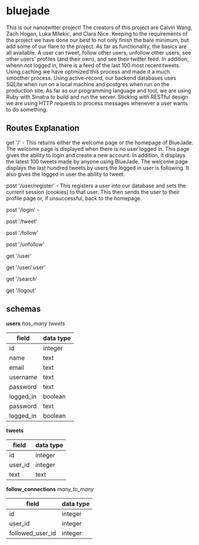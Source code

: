 # bluejade
This is our nanotwitter project! The creators of this project are Calvin Wang, Zach Hogan, Luka Milekic, and Clara Nice. Keeping to the requirements of the project we have done our best to  not only finish the bare minimum, but add some of our flare to the project.  As far as functionality, the basics are all available.  A user can tweet, follow other users, unfollow other users, see other users' profiles (and their own), and see their twitter feed.  In addition, whenn not logged in, there is a feed of the last 100 most recent tweets.  Using caching we have optimized this process and made it a much smoother process. Using active-record, our backend databases uses SQLite when run on a local machine and postgres when run on the production site. As far as our programming language and tool, we are using Ruby with Sinatra to build and run the server.
Sticking with RESTful design we are using HTTP requests to process messages whenever a user wants to do something. 

## Routes Explanation

get '/' - This returns either the welcome page or the homepage of BlueJade.  The welcome page is displayed when there is no user logged in.  This page gives the ability to login and create a new account.  In addition, it displays the latest 100 tweets made by anyone using BlueJade.  The welcome page displays the last hundred tweets by users the logged in user is following.  It also gives the logged in user the ability to tweet.

post '/user/register' - This registers a user into our database and sets the current session (cookies) to that user.  This then sends the user to their profile page or, if unsuccessful, back to the homepage.

post '/login' -

post '/tweet' 

post '/follow' 

post '/unfollow' 

get '/user' 

get '/user/:user' 

get '/search'

get '/logout' 


## schemas

__users__
_has_many tweets_

field | data type
----- | -----
id | integer
name | text
email | text
username | text
password | text
logged_in | boolean
password | text
logged_in | boolean

__tweets__

field | data type
----- | -----
id | integer
user_id | integer
text | text

__follow_connections__
_many_to_many_

field | data type
----- | -----
id | integer
user_id | integer
followed_user_id | integer
